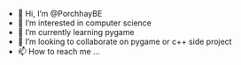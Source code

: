 - 👋 Hi, I’m @PorchhayBE
- 👀 I’m interested in computer science
- 🌱 I’m currently learning pygame
- 💞️ I’m looking to collaborate on pygame or c++ side project
- 📫 How to reach me ...

<!---
PorchhayBE/PorchhayBE is a ✨ special ✨ repository because its `README.md` (this file) appears on your GitHub profile.
You can click the Preview link to take a look at your changes.
--->

